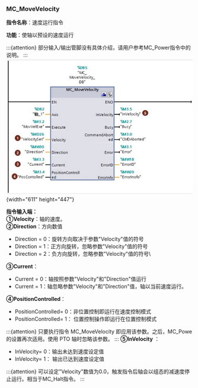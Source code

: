 ### MC_MoveVelocity

**指令名称**：速度运行指令

**功能**：使轴以预设的速度运行

:::{attention}
部分输入/输出管脚没有具体介绍，请用户参考MC_Power指令中的说明。
:::
![](images/08-1.jpg){width="611" height="447"}

**指令输入端：** \
**①Velocity**：轴的速度。\
**②Direction**：方向数值

-   Direction = 0：旋转方向取决于参数"Velocity"值的符号
-   Direction = 1：正方向旋转，忽略参数"Velocity"值的符号
-   Direction = 2：负方向旋转，忽略参数"Velocity"值的符号\

**③Current**：

-   Current = 0：轴按照参数"Velocity"和"Direction"值运行
-   Current = 1：轴忽略参数"Velocity"和"Direction"值，轴以当前速度运行。

**④PositionControlled**：

-   PositionControlled= 0：非位置控制即运行在速度控制模式
-   PositionControlled= 1： 位置控制操作即运行在位置控制模式

:::{attention}
只要执行指令 MC_MoveVelocity 即应用该参数。之后，MC_Powe的设置再次适用。使用 PTO 轴时忽略该参数。
:::
**⑤InVelocity** ：

-   InVelocity= 0：输出未达到速度设定值
-   InVelocity= 1： 输出已达到速度设定值

:::{attention}
可以设定"Velocity"数值为0.0，触发指令后轴会以组态的减速度停止运行。相当于MC_Halt指令。
:::